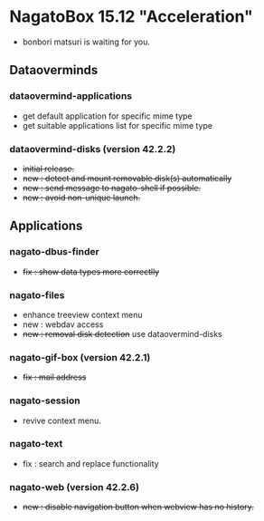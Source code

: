 # NagatoBox 15.12 "Acceleration"

+ bonbori matsuri is waiting for you.

## Dataoverminds

### dataovermind-applications

+ get default application for specific mime type
+ get suitable applications list for specific mime type

### dataovermind-disks (version 42.2.2)

+ ~~initial release.~~
+ ~~new : detect and mount removable disk(s) automatically~~
+ ~~new : send message to nagato-shell if possible.~~
+ ~~new : avoid non-unique launch.~~

## Applications

### nagato-dbus-finder

+ ~~fix : show data types more correctlly~~

### nagato-files

+ enhance treeview context menu
+ new : webdav access
+ ~~new : removal disk detection~~ use dataovermind-disks

### nagato-gif-box (version 42.2.1)

+ ~~fix : mail address~~

### nagato-session

+ revive context menu.

### nagato-text

+ fix : search and replace functionality

### nagato-web (version 42.2.6)

+ ~~new : disable navigation button when webview has no history.~~
